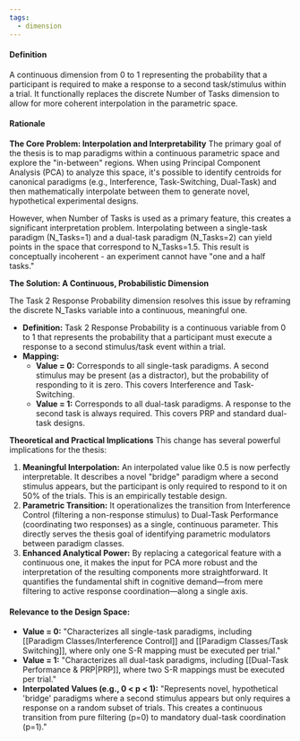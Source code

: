 ```yaml
---
tags:
  - dimension
---
```


#### Definition
A continuous dimension from 0 to 1 representing the probability that a participant is required to make a response to a second task/stimulus within a trial. It functionally replaces the discrete Number of Tasks dimension to allow for more coherent interpolation in the parametric space.

#### Rationale

**The Core Problem: Interpolation and Interpretability**
The primary goal of the thesis is to map paradigms within a continuous parametric space and explore the "in-between" regions. When using Principal Component Analysis (PCA) to analyze this space, it's possible to identify centroids for canonical paradigms (e.g., Interference, Task-Switching, Dual-Task) and then mathematically interpolate between them to generate novel, hypothetical experimental designs.

However, when Number of Tasks is used as a primary feature, this creates a significant interpretation problem. Interpolating between a single-task paradigm (N_Tasks=1) and a dual-task paradigm (N_Tasks=2) can yield points in the space that correspond to N_Tasks=1.5. This result is conceptually incoherent - an experiment cannot have "one and a half tasks."

**The Solution: A Continuous, Probabilistic Dimension**

The Task 2 Response Probability dimension resolves this issue by reframing the discrete N_Tasks variable into a continuous, meaningful one.
- **Definition:** Task 2 Response Probability is a continuous variable from 0 to 1 that represents the probability that a participant must execute a response to a second stimulus/task event within a trial.
- **Mapping:**
    - **Value = 0:** Corresponds to all single-task paradigms. A second stimulus may be present (as a distractor), but the probability of responding to it is zero. This covers Interference and Task-Switching.
    - **Value = 1:** Corresponds to all dual-task paradigms. A response to the second task is always required. This covers PRP and standard dual-task designs.

**Theoretical and Practical Implications**
This change has several powerful implications for the thesis:
1. **Meaningful Interpolation:** An interpolated value like 0.5 is now perfectly interpretable. It describes a novel "bridge" paradigm where a second stimulus appears, but the participant is only required to respond to it on 50% of the trials. This is an empirically testable design.
2. **Parametric Transition:** It operationalizes the transition from Interference Control (filtering a non-response stimulus) to Dual-Task Performance (coordinating two responses) as a single, continuous parameter. This directly serves the thesis goal of identifying parametric modulators between paradigm classes.
3. **Enhanced Analytical Power:** By replacing a categorical feature with a continuous one, it makes the input for PCA more robust and the interpretation of the resulting components more straightforward. It quantifies the fundamental shift in cognitive demand—from mere filtering to active response coordination—along a single axis.
#### Relevance to the Design Space:

- **Value = 0:** "Characterizes all single-task paradigms, including [[Paradigm Classes/Interference Control]] and [[Paradigm Classes/Task Switching]], where only one S-R mapping must be executed per trial."
- **Value = 1:** "Characterizes all dual-task paradigms, including [[Dual-Task Performance & PRP|PRP]], where two S-R mappings must be executed per trial."
- **Interpolated Values (e.g., 0 < p < 1):** "Represents novel, hypothetical 'bridge' paradigms where a second stimulus appears but only requires a response on a random subset of trials. This creates a continuous transition from pure filtering (p=0) to mandatory dual-task coordination (p=1)."